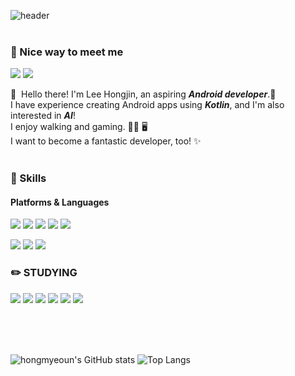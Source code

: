 ![header](https://capsule-render.vercel.app/api?type=Waving&color=auto&height=300&section=header&text=%20홍진&fontSize=90)
<br/>
<br/>

### 🤞 Nice way to meet me
<p>
  <!--<a href="블로그" target="_blank"><img src="https://img.shields.io/badge/블로그-DD0B78?style=flat-square&logo=GitHub%20Sponsors&logoColor=white"/></a>
  <a href="트위터" target="_blank"><img src="https://img.shields.io/badge/트위터-1DA1F2?style=flat-square&logo=Twitter&logoColor=white"/></a>-->
  <a href="mailto:iit807@naver.comm" target="_blank"><img src="https://img.shields.io/badge/naver-EA4335?style=flat-square&logo=Naver&logoColor=white&color=#03C75A"/></a>
  <a href="mailto:hong80714@gmail.com" target="_blank"><img src="https://img.shields.io/badge/google-EA4335?style=flat-square&logo=Gmail&logoColor=white"/></a>
</p>

<p>
  👋&nbsp; Hello there! I'm Lee Hongjin, an aspiring <i><b>Android developer</b></i>.🚀<br/>
  I have experience creating Android apps using <i><b>Kotlin</b></i>, and I'm also interested in <i><b>AI</b></i>!<br/>
  I enjoy walking and gaming. 🚶‍♀️ 🖥<br/>
  I want to become a fantastic developer, too! ✨ <br/><br/>
</p>


### 💪 Skills
#### Platforms & Languages
<p>
  <img src="https://img.shields.io/badge/Android-3DDC84?style=flat-square&logo=Android&logoColor=white"/>
  <img src="https://img.shields.io/badge/Intellij-000000?style=flat-square&logo=IntellijIDEA&logoColor=white"/>
  <img src="https://img.shields.io/badge/VSCode-007ACC?style=flat-square&logo=VisualStudioCode&logoColor=white"/>
  <img src="https://img.shields.io/badge/Colab-F9AB00?style=flat-square&logo=GoogleColab&logoColor=white"/>
  <img src="https://img.shields.io/badge/Anaconda-44A833?style=flat-square&logo=Anaconda&logoColor=white"/>
</p>
<p>
  <img src="https://img.shields.io/badge/Kotlin-0095D5?style=flat-square&logo=Kotlin&logoColor=white"/> 
  <img src="https://img.shields.io/badge/Python-3776AB?style=flat-square&logo=Python&logoColor=white"/>
  <img src="https://img.shields.io/badge/Java-007396?style=flat-square&logo=Java&logoColor=white"/>
</p>

### :pencil2: STUDYING
<p>
  <img src="https://img.shields.io/badge/Kotlin-000000?style=flat&logo=kotlin&logoColor=white"/>
  <img src="https://img.shields.io/badge/MVVM-000000?style=flat&logo=MVVM&logoColor=white"/>
  <img src="https://img.shields.io/badge/Firebase-000000?style=flat&logo=Firebase&logoColor=white"/>
  <img src="https://img.shields.io/badge/Python-000000?style=flat&logo=python&logoColor=white"/>
  <img src="https://img.shields.io/badge/GitHub-000000?style=flat&logo=Github&logoColor=white"/>
  <img src="https://img.shields.io/badge/java-000000?style=flat&logo=Java&logoColor=white"/>
</p>

<br/>
<br/>
<br/>


![hongmyeoun's GitHub stats](https://github-readme-stats.vercel.app/api?username=hongmyeoun&show_icons=true&theme=highcontrast)  ![Top Langs](https://github-readme-stats.vercel.app/api/top-langs/?username=hongmyeoun&layout=compact&theme=synthwave)

